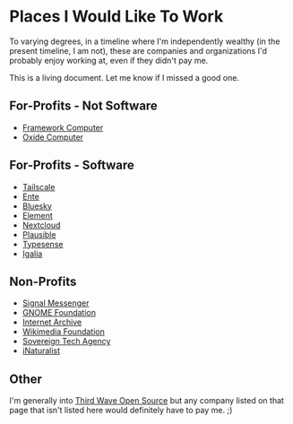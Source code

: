 # Places I Would Like To Work

To varying degrees, in a timeline where I'm independently wealthy
(in the present timeline, I am not),
these are companies and organizations I'd probably
enjoy working at, even if they didn't pay me.

This is a living document.
Let me know if I missed a good one.

## For-Profits - Not Software

* [Framework Computer](https://frame.work)
* [Oxide Computer](https://oxide.computer)

## For-Profits - Software

* [Tailscale](https://tailscale.com)
* [Ente](https://ente.io/)
* [Bluesky](https://bsky.social/)
* [Element](https://element.io/)
* [Nextcloud](https://nextcloud.com/)
* [Plausible](https://plausible.io/)
* [Typesense](https://typesense.org/)
* [Igalia](https://www.igalia.com/)

## Non-Profits

* [Signal Messenger](https://signal.org)
* [GNOME Foundation](https://foundation.gnome.org/)
* [Internet Archive](https://archive.org)
* [Wikimedia Foundation](https://wikimediafoundation.org/)
* [Sovereign Tech Agency](https://www.sovereign.tech/)
* [iNaturalist](https://www.inaturalist.org/)

## Other

I'm generally into [Third Wave Open Source](https://github.com/deobald/thirdwaveopensource?tab=readme-ov-file)
but any company listed on that page that isn't listed here would definitely have to pay me. ;)
